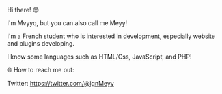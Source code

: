 Hi there! 😊

I'm Mvyyq, but you can also call me Meyy!

I'm a French student who is interested in development,
especially website and plugins developing.

I know some languages such as HTML/Css, JavaScript,
and PHP!

🌐 How to reach me out: 

Twitter: https://twitter.com/@ignMeyy
